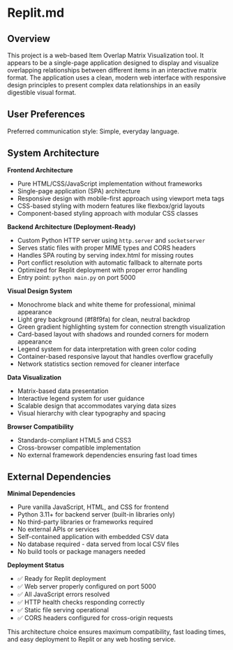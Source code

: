 # Replit.md

## Overview

This project is a web-based Item Overlap Matrix Visualization tool. It appears to be a single-page application designed to display and visualize overlapping relationships between different items in an interactive matrix format. The application uses a clean, modern web interface with responsive design principles to present complex data relationships in an easily digestible visual format.

## User Preferences

Preferred communication style: Simple, everyday language.

## System Architecture

**Frontend Architecture**
- Pure HTML/CSS/JavaScript implementation without frameworks
- Single-page application (SPA) architecture
- Responsive design with mobile-first approach using viewport meta tags
- CSS-based styling with modern features like flexbox/grid layouts
- Component-based styling approach with modular CSS classes

**Backend Architecture (Deployment-Ready)**
- Custom Python HTTP server using `http.server` and `socketserver`
- Serves static files with proper MIME types and CORS headers
- Handles SPA routing by serving index.html for missing routes
- Port conflict resolution with automatic fallback to alternate ports
- Optimized for Replit deployment with proper error handling
- Entry point: `python main.py` on port 5000

**Visual Design System**
- Monochrome black and white theme for professional, minimal appearance
- Light grey background (#f8f9fa) for clean, neutral backdrop
- Green gradient highlighting system for connection strength visualization
- Card-based layout with shadows and rounded corners for modern appearance
- Legend system for data interpretation with green color coding
- Container-based responsive layout that handles overflow gracefully
- Network statistics section removed for cleaner interface

**Data Visualization**
- Matrix-based data presentation
- Interactive legend system for user guidance
- Scalable design that accommodates varying data sizes
- Visual hierarchy with clear typography and spacing

**Browser Compatibility**
- Standards-compliant HTML5 and CSS3
- Cross-browser compatible implementation
- No external framework dependencies ensuring fast load times

## External Dependencies

**Minimal Dependencies**
- Pure vanilla JavaScript, HTML, and CSS for frontend
- Python 3.11+ for backend server (built-in libraries only)
- No third-party libraries or frameworks required
- No external APIs or services
- Self-contained application with embedded CSV data
- No database required - data served from local CSV files
- No build tools or package managers needed

**Deployment Status**
- ✅ Ready for Replit deployment
- ✅ Web server properly configured on port 5000
- ✅ All JavaScript errors resolved
- ✅ HTTP health checks responding correctly
- ✅ Static file serving operational
- ✅ CORS headers configured for cross-origin requests

This architecture choice ensures maximum compatibility, fast loading times, and easy deployment to Replit or any web hosting service.